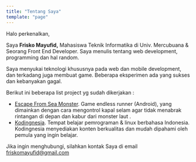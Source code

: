 ```yaml
---
title: "Tentang Saya"
template: "page"
---
```


Halo perkenalkan,

Saya <b>Frisko Mayufid,</b> Mahasiswa Teknik Informatika di Univ. Mercubuana & Seorang Front End Developer. Saya menulis tentang web development, programming dan hal random.

Saya menyukai teknologi khususnya pada web dan mobile development, dan terkadang juga membuat game. Beberapa eksperimen ada yang sukses dan kebanyakan gagal.

Berikut ini beberapa list project yg sudah dikerjakan :

<ul>
<li><a href="https://play.google.com/store/apps/details?id=com.Pokorostudio.wedus">Escape From Sea Monster</a>. Game endless runner (Android), yang dimainkan dengan cara mengontrol kapal selam agar tidak menabrak rintangan di depan dan kabur dari monster laut .</li>
<li><a href="https://kodingnesia.com/">Kodingnesia</a>. Tempat belajar pemrograman & linux berbahasa Indonesia. Kodingnesia menyediakan konten berkualitas dan mudah dipahami oleh pemula yang ingin belajar.</li>
</ul>

Jika ingin menghubungi, silahkan kontak Saya di email <a href="mailto:friskomayufid@gmail.com" target="_blank" rel="noopener noreferrer">friskomayufid@gmail.com</a>